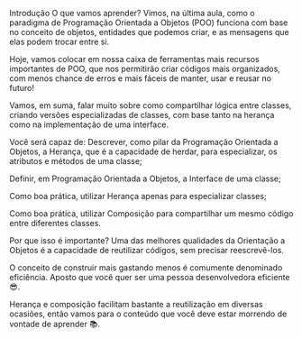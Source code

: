 Introdução
O que vamos aprender?
Vimos, na última aula, como o paradigma de Programação Orientada a Objetos (POO) funciona com base no conceito de objetos, entidades que podemos criar, e as mensagens que elas podem trocar entre si.

Hoje, vamos colocar em nossa caixa de ferramentas mais recursos importantes de POO, que nos permitirão criar códigos mais organizados, com menos chance de erros e mais fáceis de manter, usar e reusar no futuro!

Vamos, em suma, falar muito sobre como compartilhar lógica entre classes, criando versões especializadas de classes, com base tanto na herança como na implementação de uma interface.

Você será capaz de:
Descrever, como pilar da Programação Orientada a Objetos, a Herança, que é a capacidade de herdar, para especializar, os atributos e métodos de uma classe;

Definir, em Programação Orientada a Objetos, a Interface de uma classe;

Como boa prática, utilizar Herança apenas para especializar classes;

Como boa prática, utilizar Composição para compartilhar um mesmo código entre diferentes classes.

Por que isso é importante?
Uma das melhores qualidades da Orientação a Objetos é a capacidade de reutilizar códigos, sem precisar reescrevê-los.

O conceito de construir mais gastando menos é comumente denominado eficiência. Aposto que você quer ser uma pessoa desenvolvedora eficiente 😎.

Herança e composição facilitam bastante a reutilização em diversas ocasiões, então vamos para o conteúdo que você deve estar morrendo de vontade de aprender 📚.